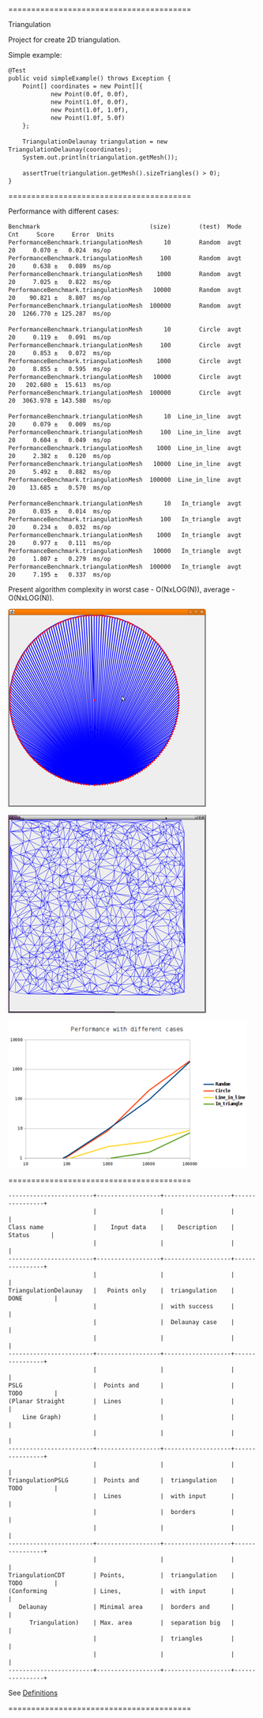 ========================================

Triangulation

Project for create 2D triangulation.

Simple example:

    @Test
    public void simpleExample() throws Exception {
        Point[] coordinates = new Point[]{
                new Point(0.0f, 0.0f),
                new Point(1.0f, 0.0f),
                new Point(1.0f, 1.0f),
                new Point(1.0f, 5.0f)
        };

        TriangulationDelaunay triangulation = new TriangulationDelaunay(coordinates);
        System.out.println(triangulation.getMesh());

        assertTrue(triangulation.getMesh().sizeTriangles() > 0);
    }

========================================

Performance with different cases:

    Benchmark                               (size)        (test)  Mode  Cnt     Score     Error  Units
    PerformanceBenchmark.triangulationMesh      10        Random  avgt   20     0.070 ±   0.024  ms/op
    PerformanceBenchmark.triangulationMesh     100        Random  avgt   20     0.638 ±   0.089  ms/op
    PerformanceBenchmark.triangulationMesh    1000        Random  avgt   20     7.025 ±   0.822  ms/op
    PerformanceBenchmark.triangulationMesh   10000        Random  avgt   20    90.821 ±   8.807  ms/op
    PerformanceBenchmark.triangulationMesh  100000        Random  avgt   20  1266.770 ± 125.287  ms/op

    PerformanceBenchmark.triangulationMesh      10        Circle  avgt   20     0.119 ±   0.091  ms/op
    PerformanceBenchmark.triangulationMesh     100        Circle  avgt   20     0.853 ±   0.072  ms/op
    PerformanceBenchmark.triangulationMesh    1000        Circle  avgt   20     8.855 ±   0.595  ms/op
    PerformanceBenchmark.triangulationMesh   10000        Circle  avgt   20   202.680 ±  15.613  ms/op
    PerformanceBenchmark.triangulationMesh  100000        Circle  avgt   20  3063.978 ± 143.580  ms/op

    PerformanceBenchmark.triangulationMesh      10  Line_in_line  avgt   20     0.079 ±   0.009  ms/op
    PerformanceBenchmark.triangulationMesh     100  Line_in_line  avgt   20     0.604 ±   0.049  ms/op
    PerformanceBenchmark.triangulationMesh    1000  Line_in_line  avgt   20     2.382 ±   0.120  ms/op
    PerformanceBenchmark.triangulationMesh   10000  Line_in_line  avgt   20     5.492 ±   0.882  ms/op
    PerformanceBenchmark.triangulationMesh  100000  Line_in_line  avgt   20    13.685 ±   0.570  ms/op

    PerformanceBenchmark.triangulationMesh      10   In_triangle  avgt   20     0.035 ±   0.014  ms/op
    PerformanceBenchmark.triangulationMesh     100   In_triangle  avgt   20     0.234 ±   0.032  ms/op
    PerformanceBenchmark.triangulationMesh    1000   In_triangle  avgt   20     0.977 ±   0.111  ms/op
    PerformanceBenchmark.triangulationMesh   10000   In_triangle  avgt   20     1.807 ±   0.279  ms/op
    PerformanceBenchmark.triangulationMesh  100000   In_triangle  avgt   20     7.195 ±   0.337  ms/op

Present algorithm complexity in worst case - O(NxLOG(N)), average - O(NxLOG(N)).

![CIRCLE](https://github.com/Konstantin8105/Triangulation/blob/master/triangulation/other/CIRCLE.png)

![RANDOM](https://github.com/Konstantin8105/Triangulation/blob/master/triangulation/other/RANDOM.png)

![GRAPH](https://github.com/Konstantin8105/Triangulation/blob/master/triangulation/other/Performance.png)

========================================

    ------------------------+------------------+-------------------+----------------+
                            |                  |                   |                |
    Class name              |    Input data    |    Description    |    Status      |
                            |                  |                   |                |
    ------------------------+------------------+-------------------+----------------+
                            |                  |                   |                |
    TriangulationDelaunay   |   Points only    |  triangulation    |   DONE         |
                            |                  |  with success     |                |
                            |                  |  Delaunay case    |                |
                            |                  |                   |                |
    ------------------------+------------------+-------------------+----------------+
                            |                  |                   |                |
    PSLG                    |  Points and      |                   |   TODO         |
    (Planar Straight        |  Lines           |                   |                |
        Line Graph)         |                  |                   |                |
                            |                  |                   |                |
    ------------------------+------------------+-------------------+----------------+
                            |                  |                   |                |
    TriangulationPSLG       |  Points and      |  triangulation    |   TODO         |
                            |  Lines           |  with input       |                |
                            |                  |  borders          |                |
                            |                  |                   |                |
    ------------------------+------------------+-------------------+----------------+
                            |                  |                   |                |
    TriangulationCDT        | Points,          |  triangulation    |   TODO         |
    (Conforming             | Lines,           |  with input       |                |
       Delaunay             | Minimal area     |  borders and      |                |
          Triangulation)    | Max. area        |  separation big   |                |
                            |                  |  triangles        |                |
                            |                  |                   |                |
    ------------------------+------------------+-------------------+----------------+

See [Definitions](https://www.cs.cmu.edu/~quake/triangle.defs.html)

========================================